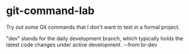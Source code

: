 # git-command-lab
Try out some Git commands that I don't want to test in a formal project.

"dev" stands for the daily development branch, which typically holds the latest code changes under active development.
--from br-dev
